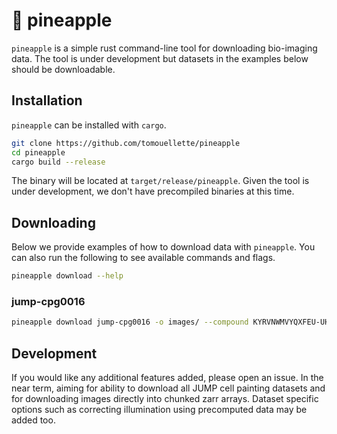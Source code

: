 # :pineapple: pineapple

`pineapple` is a simple rust command-line tool for downloading bio-imaging data. The tool is under development but datasets in the examples below should be downloadable.

## Installation

`pineapple` can be installed with `cargo`. 

```bash
git clone https://github.com/tomouellette/pineapple
cd pineapple
cargo build --release
```

The binary will be located at `target/release/pineapple`. Given the tool is under development, we don't have precompiled binaries at this time.

## Downloading

Below we provide examples of how to download data with `pineapple`. You can also run the following to see available commands and flags.

```bash
pineapple download --help
```

### jump-cpg0016

```bash
pineapple download jump-cpg0016 -o images/ --compound KYRVNWMVYQXFEU-UHFFFAOYSA-N 
```

## Development

If you would like any additional features added, please open an issue. In the near term, aiming for ability to download all JUMP cell painting datasets and for downloading images directly into chunked zarr arrays. Dataset specific options such as correcting illumination using precomputed data may be added too.

